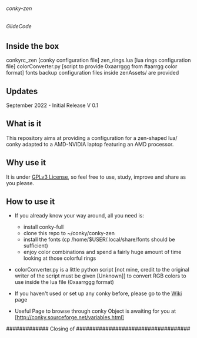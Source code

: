 
###### conky-zen ###########################################
###### GlideCode ###########################################

## Inside the box
conkyrc_zen [conky configuration file]
zen_rings.lua [lua rings configuration file]
colorConverter.py [script to provide 0xaarrggg from #aarrgg color format]
fonts
backup configuration files inside zenAssets/ are provided 

## Updates
September 2022 - Initial Release V 0.1

## What is it
This repository aims at providing a configuration for a  zen-shaped lua/ conky adapted to a AMD-NVIDIA laptop featuring an AMD processor.

## Why use it
It is under [GPLv3 License](gpl-3.0.txt), so feel free to use, study, improve and share as you please.

## How to use it
* If you already know your way around, all you need is:
  - install conky-full
  - clone this repo to ~/conky/conky-zen
  - install the fonts (cp /home/$USER/.local/share/fonts should be sufficient)
  - enjoy color combinations and spend a fairly huge amount of time looking at those colorful rings

* colorConverter.py is a little python script [not mine, credit to the original writer of the script must be given [Unknown]] to convert RGB colors to use inside the lua file (0xaarrggg format)

* If you haven't used or set up any conky before, please go to the [Wiki](https://gitlab.nomagic.fr/popi/conky-grapes/wikis/home) page 

* Useful Page to browse through conky Object is awaiting for you at [http://conky.sourceforge.net/variables.html]

############# Closing of ###################################
